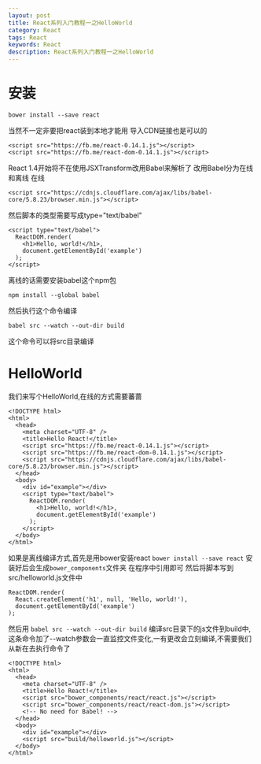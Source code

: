 ```yaml
---
layout: post
title: React系列入门教程一之HelloWorld
category: React
tags: React
keywords: React
description: React系列入门教程一之HelloWorld
---
```


# 安装

    bower install --save react

当然不一定非要把react装到本地才能用
导入CDN链接也是可以的

    <script src="https://fb.me/react-0.14.1.js"></script>
    <script src="https://fb.me/react-dom-0.14.1.js"></script>

React 1.4开始将不在使用JSXTransform改用Babel来解析了
改用Babel分为在线和离线
在线

    <script src="https://cdnjs.cloudflare.com/ajax/libs/babel-core/5.8.23/browser.min.js"></script>

然后脚本的类型需要写成type="text/babel"

    <script type="text/babel">
      ReactDOM.render(
        <h1>Hello, world!</h1>,
        document.getElementById('example')
      );
    </script>

离线的话需要安装babel这个npm包

    npm install --global babel

然后执行这个命令编译

    babel src --watch --out-dir build

这个命令可以将src目录编译

# HelloWorld
我们来写个HelloWorld,在线的方式需要蕃蔷

    <!DOCTYPE html>
    <html>
      <head>
        <meta charset="UTF-8" />
        <title>Hello React!</title>
        <script src="https://fb.me/react-0.14.1.js"></script>
        <script src="https://fb.me/react-dom-0.14.1.js"></script>
        <script src="https://cdnjs.cloudflare.com/ajax/libs/babel-core/5.8.23/browser.min.js"></script>
      </head>
      <body>
        <div id="example"></div>
        <script type="text/babel">
          ReactDOM.render(
            <h1>Hello, world!</h1>,
            document.getElementById('example')
          );
        </script>
      </body>
    </html>

如果是离线编译方式,首先是用bower安装react
`bower install --save react`
安装好后会生成`bower_components`文件夹
在程序中引用即可
然后将脚本写到src/helloworld.js文件中

    ReactDOM.render(
      React.createElement('h1', null, 'Hello, world!'),
      document.getElementById('example')
    );

然后用
`babel src --watch --out-dir build`
编译src目录下的js文件到build中,这条命令加了--watch参数会一直监控文件变化,一有更改会立刻编译,不需要我们从新在去执行命令了

    <!DOCTYPE html>
    <html>
      <head>
        <meta charset="UTF-8" />
        <title>Hello React!</title>
        <script src="bower_components/react/react.js"></script>
        <script src="bower_components/react/react-dom.js"></script>
        <!-- No need for Babel! -->
      </head>
      <body>
        <div id="example"></div>
        <script src="build/helloworld.js"></script>
      </body>
    </html>


